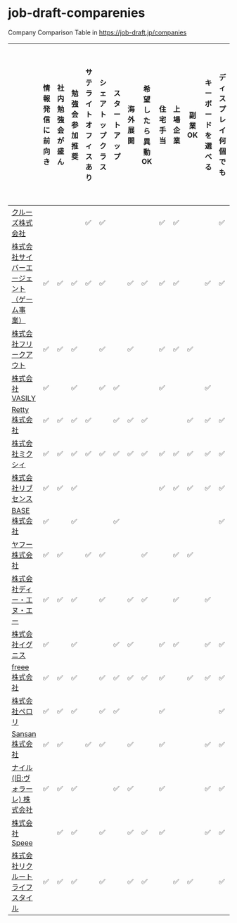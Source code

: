 # job-draft-comparenies
Company Comparison Table in https://job-draft.jp/companies

||情報発信に前向き|社内勉強会が盛ん|勉強会参加推奨|サテライトオフィスあり|シェアトップクラス|スタートアップ|海外展開|希望したら異動OK|住宅手当|上場企業|副業OK|キーボードを選べる|ディスプレイ何個でも|フロアが静か|マッサージが受けられる|リモートワークOK|音楽聞いてOK|快適な机とイス|開発マシンを選べる|子育てに理解|申請など雑務が楽チン|精神と時の部屋的な場所がある|服装自由|CIによる自動テスト|GitHub利用|アジャイル開発|ウォーターフォールじゃない|ガントチャート使わない|クラウドインフラ|プルリクエストでコードレビュー|リファクタリング推奨|技術的負債返済に理解|検証機が充実|自社開発|新規事業に挑戦的|フリードリンク|社食やお弁当制度がある|フレックスタイム|裁量労働制|平日休み可能|emacsユーザ多数|vimユーザ多数|zshユーザ多数|男女比が偏っていない|紙の履歴書不要|面接時スーツ不要|技術書購入支援|時々ピザが配られる|社長がエンジニア|残業30h以内|著名OSSコミッター在籍|自動車・自転車通勤OK|休みの多さが自慢|
|-------|--------|--------|-------|-----------|---------|-------|----|---------|----|----|----|---------|----------|------|-----------|---------|-------|-------|---------|------|----------|--------------|----|----------|--------|-------|-------------|-----------|--------|---------------|----------|----------|------|----|--------|-------|-----------|--------|-----|------|----------|--------|--------|----------|-------|--------|-------|---------|--------|-------|------------|-----------|--------|
|[クルーズ株式会社](https://job-draft.jp/companies/16)||||:white_check_mark:|:white_check_mark:||||:white_check_mark:|:white_check_mark:|||:white_check_mark:||||:white_check_mark:|:white_check_mark:|:white_check_mark:|:white_check_mark:|:white_check_mark:||:white_check_mark:||:white_check_mark:|:white_check_mark:|:white_check_mark:||:white_check_mark:||||:white_check_mark:|:white_check_mark:|:white_check_mark:||:white_check_mark:||:white_check_mark:|||||||:white_check_mark:|||||||||
|[株式会社サイバーエージェント（ゲーム事業）](https://job-draft.jp/companies/8)|:white_check_mark:|:white_check_mark:|:white_check_mark:|:white_check_mark:|:white_check_mark:||:white_check_mark:|:white_check_mark:|:white_check_mark:|:white_check_mark:||:white_check_mark:|:white_check_mark:||:white_check_mark:||:white_check_mark:|:white_check_mark:|:white_check_mark:|:white_check_mark:|:white_check_mark:|:white_check_mark:|:white_check_mark:|:white_check_mark:||:white_check_mark:|||:white_check_mark:|:white_check_mark:|:white_check_mark:|:white_check_mark:|:white_check_mark:|:white_check_mark:|:white_check_mark:|:white_check_mark:|:white_check_mark:||:white_check_mark:|:white_check_mark:|:white_check_mark:|:white_check_mark:|||:white_check_mark:|:white_check_mark:|:white_check_mark:|:white_check_mark:|||||||
|[株式会社フリークアウト](https://job-draft.jp/companies/18)|:white_check_mark:|:white_check_mark:|:white_check_mark:||:white_check_mark:||:white_check_mark:||:white_check_mark:|:white_check_mark:|:white_check_mark:|||:white_check_mark:|||:white_check_mark:||:white_check_mark:|:white_check_mark:|:white_check_mark:||:white_check_mark:|:white_check_mark:|:white_check_mark:|||:white_check_mark:|:white_check_mark:|:white_check_mark:||:white_check_mark:||:white_check_mark:|:white_check_mark:|:white_check_mark:|||:white_check_mark:|:white_check_mark:|||||:white_check_mark:|:white_check_mark:|:white_check_mark:||:white_check_mark:|:white_check_mark:|:white_check_mark:||||
|[株式会社VASILY](https://job-draft.jp/companies/28)|:white_check_mark:||:white_check_mark:||:white_check_mark:|:white_check_mark:|||:white_check_mark:|||:white_check_mark:|||||:white_check_mark:|:white_check_mark:|:white_check_mark:||:white_check_mark:||:white_check_mark:|:white_check_mark:|:white_check_mark:|:white_check_mark:|:white_check_mark:|:white_check_mark:|:white_check_mark:|:white_check_mark:|:white_check_mark:|:white_check_mark:|:white_check_mark:|:white_check_mark:||:white_check_mark:||:white_check_mark:|:white_check_mark:||||||:white_check_mark:|:white_check_mark:||||||:white_check_mark:|||
|[Retty 株式会社](https://job-draft.jp/companies/20)|:white_check_mark:|:white_check_mark:|:white_check_mark:|:white_check_mark:||:white_check_mark:|:white_check_mark:|:white_check_mark:|||:white_check_mark:|:white_check_mark:|:white_check_mark:|||:white_check_mark:|:white_check_mark:|:white_check_mark:|:white_check_mark:|:white_check_mark:|:white_check_mark:|:white_check_mark:|:white_check_mark:||:white_check_mark:|||||:white_check_mark:||||:white_check_mark:||:white_check_mark:||||:white_check_mark:||:white_check_mark:|||:white_check_mark:|:white_check_mark:|:white_check_mark:|||||:white_check_mark:|||
|[株式会社ミクシィ](https://job-draft.jp/companies/10)|:white_check_mark:|:white_check_mark:|:white_check_mark:|:white_check_mark:|:white_check_mark:|:white_check_mark:|:white_check_mark:|:white_check_mark:|:white_check_mark:|:white_check_mark:|:white_check_mark:|:white_check_mark:|:white_check_mark:|:white_check_mark:|:white_check_mark:|:white_check_mark:|:white_check_mark:|:white_check_mark:|:white_check_mark:|:white_check_mark:|:white_check_mark:|:white_check_mark:|:white_check_mark:|:white_check_mark:|:white_check_mark:|:white_check_mark:|:white_check_mark:|:white_check_mark:|:white_check_mark:|:white_check_mark:|:white_check_mark:|:white_check_mark:|:white_check_mark:|:white_check_mark:|:white_check_mark:|:white_check_mark:|:white_check_mark:|:white_check_mark:|:white_check_mark:|:white_check_mark:|:white_check_mark:|:white_check_mark:|:white_check_mark:|:white_check_mark:|:white_check_mark:|:white_check_mark:|||||||||
|[株式会社リブセンス](https://job-draft.jp/companies/4)|:white_check_mark:|:white_check_mark:|:white_check_mark:||||||:white_check_mark:|:white_check_mark:|:white_check_mark:|:white_check_mark:|:white_check_mark:||||:white_check_mark:||:white_check_mark:|:white_check_mark:|:white_check_mark:||:white_check_mark:|:white_check_mark:|:white_check_mark:|:white_check_mark:|:white_check_mark:|:white_check_mark:|:white_check_mark:|:white_check_mark:|:white_check_mark:|:white_check_mark:|:white_check_mark:|:white_check_mark:|:white_check_mark:||:white_check_mark:||:white_check_mark:||:white_check_mark:|:white_check_mark:||:white_check_mark:|:white_check_mark:|:white_check_mark:|:white_check_mark:||||:white_check_mark:|:white_check_mark:|||
|[BASE 株式会社](https://job-draft.jp/companies/22)|:white_check_mark:||:white_check_mark:|||:white_check_mark:|||||||:white_check_mark:||||:white_check_mark:|:white_check_mark:|:white_check_mark:|:white_check_mark:|||:white_check_mark:||||||||||||||||||||||||:white_check_mark:||:white_check_mark:|||:white_check_mark:|||
|[ヤフー株式会社](https://job-draft.jp/companies/12)|:white_check_mark:|:white_check_mark:||:white_check_mark:|:white_check_mark:|||:white_check_mark:||:white_check_mark:|:white_check_mark:||||:white_check_mark:|:white_check_mark:|:white_check_mark:|:white_check_mark:|:white_check_mark:|:white_check_mark:|:white_check_mark:|:white_check_mark:|:white_check_mark:|:white_check_mark:|:white_check_mark:|:white_check_mark:|:white_check_mark:|:white_check_mark:|:white_check_mark:|:white_check_mark:|:white_check_mark:|:white_check_mark:|:white_check_mark:|:white_check_mark:|:white_check_mark:||:white_check_mark:|:white_check_mark:||||:white_check_mark:||||:white_check_mark:||:white_check_mark:||:white_check_mark:|:white_check_mark:||||
|[株式会社ディー・エヌ・エー](https://job-draft.jp/companies/6)|:white_check_mark:|:white_check_mark:|:white_check_mark:||:white_check_mark:||:white_check_mark:|:white_check_mark:||:white_check_mark:||:white_check_mark:||:white_check_mark:|:white_check_mark:||:white_check_mark:|:white_check_mark:|:white_check_mark:|:white_check_mark:|:white_check_mark:||:white_check_mark:|:white_check_mark:|:white_check_mark:|:white_check_mark:|||:white_check_mark:|:white_check_mark:|:white_check_mark:|:white_check_mark:|:white_check_mark:|:white_check_mark:|:white_check_mark:||:white_check_mark:|:white_check_mark:|:white_check_mark:|:white_check_mark:|:white_check_mark:|:white_check_mark:|||:white_check_mark:|:white_check_mark:|||:white_check_mark:||:white_check_mark:||||
|[株式会社イグニス](https://job-draft.jp/companies/14)|:white_check_mark:||:white_check_mark:|||:white_check_mark:|:white_check_mark:||:white_check_mark:|:white_check_mark:||:white_check_mark:|:white_check_mark:||||:white_check_mark:|:white_check_mark:|:white_check_mark:|:white_check_mark:|:white_check_mark:|:white_check_mark:|:white_check_mark:||:white_check_mark:|:white_check_mark:|:white_check_mark:||:white_check_mark:|:white_check_mark:|:white_check_mark:|:white_check_mark:|:white_check_mark:|:white_check_mark:|:white_check_mark:||:white_check_mark:|:white_check_mark:||:white_check_mark:|||||:white_check_mark:|:white_check_mark:||:white_check_mark:|:white_check_mark:||||:white_check_mark:||
|[freee 株式会社](https://job-draft.jp/companies/26)|:white_check_mark:|:white_check_mark:|:white_check_mark:||:white_check_mark:|:white_check_mark:|:white_check_mark:|:white_check_mark:|:white_check_mark:||:white_check_mark:|:white_check_mark:|:white_check_mark:|:white_check_mark:|||:white_check_mark:|:white_check_mark:|:white_check_mark:|:white_check_mark:|:white_check_mark:|:white_check_mark:|:white_check_mark:|:white_check_mark:|:white_check_mark:|:white_check_mark:|:white_check_mark:|:white_check_mark:|:white_check_mark:|:white_check_mark:|:white_check_mark:|:white_check_mark:|:white_check_mark:|:white_check_mark:|:white_check_mark:|:white_check_mark:|:white_check_mark:|:white_check_mark:|:white_check_mark:|:white_check_mark:|:white_check_mark:|:white_check_mark:|:white_check_mark:||:white_check_mark:|:white_check_mark:|:white_check_mark:|:white_check_mark:||:white_check_mark:|:white_check_mark:|:white_check_mark:|:white_check_mark:||
|[株式会社ペロリ](https://job-draft.jp/companies/30)|:white_check_mark:|:white_check_mark:|:white_check_mark:||:white_check_mark:|:white_check_mark:|||:white_check_mark:||||:white_check_mark:||||:white_check_mark:||:white_check_mark:|:white_check_mark:|:white_check_mark:||:white_check_mark:|:white_check_mark:|:white_check_mark:|:white_check_mark:|:white_check_mark:|:white_check_mark:|:white_check_mark:|:white_check_mark:|:white_check_mark:|:white_check_mark:|:white_check_mark:|:white_check_mark:|:white_check_mark:|||:white_check_mark:|:white_check_mark:|:white_check_mark:|:white_check_mark:|:white_check_mark:|:white_check_mark:||:white_check_mark:|:white_check_mark:|:white_check_mark:||||||||
|[Sansan 株式会社](https://job-draft.jp/companies/24)|:white_check_mark:|:white_check_mark:||:white_check_mark:|:white_check_mark:||:white_check_mark:||:white_check_mark:|||:white_check_mark:|:white_check_mark:|:white_check_mark:||:white_check_mark:|:white_check_mark:|:white_check_mark:|:white_check_mark:|:white_check_mark:|:white_check_mark:|:white_check_mark:|:white_check_mark:|:white_check_mark:|:white_check_mark:|:white_check_mark:|:white_check_mark:||:white_check_mark:|:white_check_mark:|||:white_check_mark:|:white_check_mark:||:white_check_mark:||||:white_check_mark:|||||:white_check_mark:|:white_check_mark:|:white_check_mark:||||:white_check_mark:|:white_check_mark:|||
|[ナイル(旧:ヴォラーレ) 株式会社](https://job-draft.jp/companies/32)|:white_check_mark:|:white_check_mark:|:white_check_mark:|||:white_check_mark:|:white_check_mark:||:white_check_mark:|||:white_check_mark:|:white_check_mark:|:white_check_mark:|||:white_check_mark:|||:white_check_mark:|||:white_check_mark:|:white_check_mark:|:white_check_mark:|:white_check_mark:|:white_check_mark:||:white_check_mark:|:white_check_mark:||:white_check_mark:||:white_check_mark:||||||||||||:white_check_mark:|:white_check_mark:|:white_check_mark:|||||||
|[株式会社Speee](https://job-draft.jp/companies/34)||:white_check_mark:|:white_check_mark:||:white_check_mark:||:white_check_mark:|:white_check_mark:|:white_check_mark:|||:white_check_mark:|:white_check_mark:|:white_check_mark:|:white_check_mark:||:white_check_mark:|:white_check_mark:|:white_check_mark:||:white_check_mark:|:white_check_mark:|:white_check_mark:|:white_check_mark:|:white_check_mark:|:white_check_mark:|||:white_check_mark:|:white_check_mark:|:white_check_mark:|:white_check_mark:||:white_check_mark:|:white_check_mark:|:white_check_mark:|||:white_check_mark:|:white_check_mark:|||||:white_check_mark:|:white_check_mark:|:white_check_mark:||||||||
|[株式会社リクルートライフスタイル](https://job-draft.jp/companies/36)|:white_check_mark:|:white_check_mark:|:white_check_mark:||:white_check_mark:||:white_check_mark:|:white_check_mark:||:white_check_mark:|:white_check_mark:||:white_check_mark:|||:white_check_mark:|:white_check_mark:|:white_check_mark:|:white_check_mark:|:white_check_mark:|||:white_check_mark:|:white_check_mark:|:white_check_mark:|:white_check_mark:|:white_check_mark:||:white_check_mark:|:white_check_mark:|:white_check_mark:|:white_check_mark:|||:white_check_mark:||:white_check_mark:|:white_check_mark:|:white_check_mark:|:white_check_mark:|||||:white_check_mark:|:white_check_mark:|:white_check_mark:|||:white_check_mark:|||:white_check_mark:||
